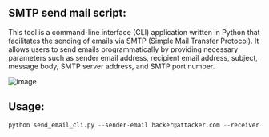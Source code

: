 ## SMTP send mail script:

This tool is a command-line interface (CLI) application written in Python that facilitates the sending of emails via SMTP (Simple Mail Transfer Protocol). It allows users to send emails programmatically by providing necessary parameters such as sender email address, recipient email address, subject, message body, SMTP server address, and SMTP port number.

![image](https://github.com/H3EXX/smtp/assets/111686217/734b915f-7801-4e6b-bb5c-84bf47f9e06b)


## Usage:
```python
python send_email_cli.py --sender-email hacker@attacker.com --receiver-email <USER>@<Domain> --subject "Subject" --message "Message" --smtp-server <HOST> --smtp-port 25
```

